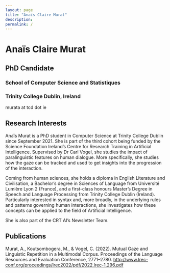 ```yaml
---
layout: page
title: "Anaïs Claire Murat"
description: 
permalink: /
---
```


# Anaïs Claire Murat
## PhD Candidate 
### School of Computer Science and Statistiques
### Trinity College Dublin, Ireland

murata at tcd dot ie

## Research Interests 
Anaïs Murat is a PhD student in Computer Science at Trinity College Dublin since September 2021. She is part of the third cohort being funded by the Science Foundation Ireland’s Centre for Research Training in Artificial Intelligence. Supervised by Dr Carl Vogel, she studies the impact of paralinguistic features on human dialogue. More specifically, she studies how the gaze can be tracked and used to get insights into the progression of the interaction.

Coming from human sciences, she holds a diploma in English Literature and Civilisation, a Bachelor’s degree in Sciences of Language from Université Lumière Lyon 2 (France), and a first-class honours Master’s Degree in Speech and Language Processing from Trinity College Dublin (Ireland). Particularly interested in syntax and, more broadly, in the underlying rules and patterns governing human interactions, she investigates how these concepts can be applied to the field of Artificial Intelligence.

She is also part of the CRT AI’s Newsletter Team.

## Publications
Murat, A., Koutsombogera, M., & Vogel, C. (2022). Mutual Gaze and Linguistic Repetition in a Multimodal Corpus. Proceedings of the Language Resources and Evaluation Conference, 2771–2780. http://www.lrec-conf.org/proceedings/lrec2022/pdf/2022.lrec-1.296.pdf

